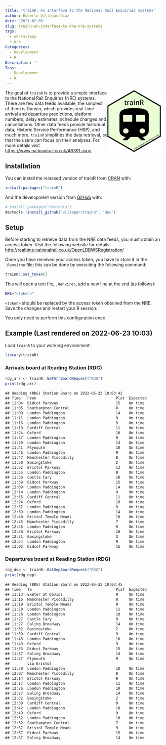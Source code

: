 ```yaml
---
title: 'trainR: An Interface to the National Rail Enquiries Systems'
author: Roberto Villegas-Diaz
date: '2021-02-08'
slug: trainR-an-interface-to-the-nre-systems
tags:
  - uk-railway
  - nre
Categories:
  - Development
  - R
Description: ''
Tags:
  - Development
  - R
---
```


<img src="https://raw.githubusercontent.com/villegar/trainR/main/inst/images/logo.png" alt="logo" align="right" height=200px/>

The goal of `trainR` is to provide a simple interface to the 
National Rail Enquiries (NRE) systems. There are few data feeds 
available, the simplest of them is Darwin, which provides real-time 
arrival and departure predictions, platform numbers, delay estimates, 
schedule changes and cancellations. Other data feeds provide historical 
data, Historic Service Performance (HSP), and much more. `trainR` 
simplifies the data retrieval, so that the users can focus on their 
analyses. For more details visit 
https://www.nationalrail.co.uk/46391.aspx.

## Installation

You can install the released version of trainR from [CRAN](https://CRAN.R-project.org) with:

``` r
install.packages("trainR")
```

And the development version from [GitHub](https://github.com/) with:

``` r
# install.packages("devtools")
devtools::install_github("villegar/trainR", "dev")
```

## Setup
Before starting to retrieve data from the NRE data feeds, you must obtain an access token. 
Visit the following website for details: http://realtime.nationalrail.co.uk/OpenLDBWSRegistration/

Once you have received your access token, you have to store it in the `.Renviron` file; this can be 
done by executing the following command:


```r
trainR::set_token()
```

This will open a text file, `.Renviron`, add a new line at the end (as follows):

```bash
NRE="<token>"
```

`<token>` should be replaced by the access token obtained from the NRE. Save the changes and restart 
your R session.

You only need to perform this configuration once.

## Example (Last rendered on 2022-06-23 10:03)

Load `trainR` to your working environment:

```r
library(trainR)
```

### Arrivals board at Reading Station (RDG)


```r
rdg_arr <- trainR::GetArrBoardRequest("RDG")
print(rdg_arr)
```

```
## Reading (RDG) Station Board on 2022-06-23 10:03:42
## Time   From                                    Plat  Expected
## 11:04  Didcot Parkway                          15    On time
## 11:05  Southampton Central                     8     On time
## 11:09  London Paddington                       14    On time
## 11:11  London Paddington                       9     On time
## 11:16  London Paddington                       9     On time
## 11:18  Cardiff Central                         11    On time
## 11:24  Oxford                                  10    On time
## 11:37  London Paddington                       9     On time
## 11:39  London Paddington                       14    On time
## 11:41  Plymouth                                10    On time
## 11:46  London Paddington                       9     On time
## 11:47  Manchester Piccadilly                   8     On time
## 11:50  Basingstoke                             2     On time
## 11:52  Bristol Parkway                         13    On time
## 11:55  London Paddington                       9     On time
## 11:56  Castle Cary                             10    On time
## 11:59  Didcot Parkway                          15    On time
## 12:09  London Paddington                       14    On time
## 12:14  London Paddington                       9     On time
## 12:15  Cardiff Central                         11    On time
## 12:24  Oxford                                  10    On time
## 12:37  London Paddington                       9     On time
## 12:39  London Paddington                       14    On time
## 12:40  Bristol Temple Meads                    10    On time
## 12:45  Manchester Piccadilly                   7     On time
## 12:46  London Paddington                       9     On time
## 12:50  Bristol Parkway                         10    On time
## 12:51  Basingstoke                             2     On time
## 12:54  London Paddington                       9     On time
## 13:02  Didcot Parkway                          15    On time
```

### Departures board at Reading Station (RDG)


```r
rdg_dep <- trainR::GetDepBoardRequest("RDG")
print(rdg_dep)
```

```
## Reading (RDG) Station Board on 2022-06-23 10:03:45
## Time   To                                      Plat  Expected
## 11:13  Exeter St Davids                        9     On time
## 11:16  Manchester Piccadilly                   8     On time
## 11:19  Bristol Temple Meads                    9     On time
## 11:20  London Paddington                       11    On time
## 11:26  London Paddington                       10    On time
## 11:27  Castle Cary                             9     On time
## 11:27  Ealing Broadway                         14    On time
## 11:32  Basingstoke                             2     On time
## 11:39  Cardiff Central                         9     On time
## 11:43  London Paddington                       10    On time
## 11:49  Oxford                                  9     On time
## 11:53  Didcot Parkway                          15    On time
## 11:57  Ealing Broadway                         14    On time
## 11:57  Plymouth                                9     On time
##        via Bristol                             
## 11:59  London Paddington                       10    On time
## 12:07  Manchester Piccadilly                   8     On time
## 12:14  Bristol Parkway                         9     On time
## 12:17  London Paddington                       11    On time
## 12:26  London Paddington                       10    On time
## 12:27  Ealing Broadway                         14    On time
## 12:32  Basingstoke                             2     On time
## 12:39  Cardiff Central                         9     On time
## 12:42  London Paddington                       10    On time
## 12:49  Oxford                                  9     On time
## 12:52  London Paddington                       10    On time
## 12:52  Southampton Central                     7     On time
## 12:57  Bristol Temple Meads                    9     On time
## 12:57  Didcot Parkway                          15    On time
## 12:57  Ealing Broadway                         14    On time
```
